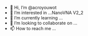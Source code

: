 - 👋 Hi, I’m @acroyouwot
- 👀 I’m interested in ...NanoVNA V2_2
- 🌱 I’m currently learning ...
- 💞️ I’m looking to collaborate on ...
- 📫 How to reach me ...

<!---
acroyouwot/acroyouwot is a ✨ special ✨ repository because its `README.md` (this file) appears on your GitHub profile.
You can click the Preview link to take a look at your changes.
--->
